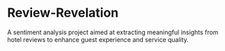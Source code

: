# Review-Revelation
A sentiment analysis project aimed at extracting meaningful insights from hotel reviews to enhance guest experience and service quality.
